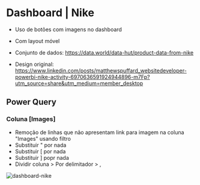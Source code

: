 # Dashboard | Nike
- Uso de botões com imagens no dashboard
- Com layout móvel


- Conjunto de dados: https://data.world/data-hut/product-data-from-nike
- Design original: https://www.linkedin.com/posts/matthewspuffard_websitedeveloper-powerbi-nike-activity-6970636591924944896-m7Fp?utm_source=share&utm_medium=member_desktop


## Power Query

### Coluna [Images]
- Remoção de linhas que não apresentam link para imagem na coluna "Images" usando filtro
- Substituir " por nada
- Substituir [ por nada
- Substituir ] popr nada
- Dividir coluna > Por delimitador > ,

![dashboard-nike](https://github.com/carolinari/PowerBI/assets/85963623/7bebc87e-c467-4413-8183-88ed6decb635)
